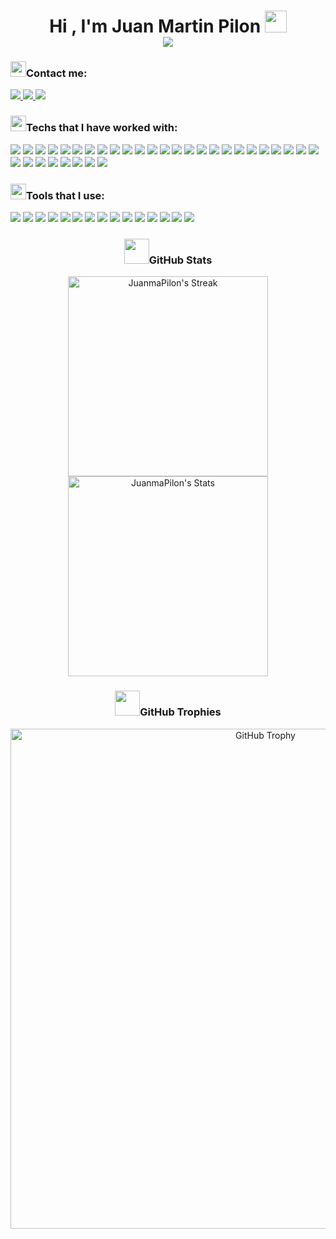 <!-- Titulo -->

<h1 align="center"><b>Hi , I'm Juan Martin Pilon </b><img src="https://media.giphy.com/media/hvRJCLFzcasrR4ia7z/giphy.gif" width="35">
<br>
<img src="https://user-images.githubusercontent.com/73097560/115834477-dbab4500-a447-11eb-908a-139a6edaec5c.gif">

</h1>

<!--------------------------------------------------- Sociales ----------------------------------------------->

<div>

<h3>

<img src="https://media.giphy.com/media/v1.Y2lkPTc5MGI3NjExMms1Y2Y5MWRwZDNiM24ycTM1eTJzc2J3ZGRlZDFmbmw5eDczbHdrMyZlcD12MV9pbnRlcm5hbF9naWZfYnlfaWQmY3Q9cw/4v5vEC1ipAGORhhIbq/giphy.gif" width="25" /><b>Contact me:</b>

</h3>

<div>

<a href="mailto:juanmartin.pilon@gmail.com">
<img src="https://img.shields.io/badge/Gmail-D14836?style=for-the-badge&logo=gmail&logoColor=white" />
</a>
<a href="https://www.linkedin.com/in/juanmartinpilon/">
<img src="https://img.shields.io/badge/LinkedIn-0077B5?style=for-the-badge&logo=linkedin&logoColor=white" />
</a>
<a href="https://discordapp.com/users/230104584964538369">
<img src="https://img.shields.io/badge/Discord-5865F2?style=for-the-badge&logo=discord&logoColor=white" />
</a>

</div>

</div>

<!--------------------------------------------------- Skills ------------------------------------------------>

<div>

<h3>

<img src="https://media.giphy.com/media/v1.Y2lkPTc5MGI3NjExNHFuZWU2MDN0cTV4YXVuZzMwaDV0Mm5jdHNhYnRmbjNtbjg2YmlsbiZlcD12MV9pbnRlcm5hbF9naWZfYnlfaWQmY3Q9cw/UVG0BN8TOMKkPOJS6e/giphy.gif" width="25" /><b>Techs that I have worked with:</b>

<div>

<!-- Frontend -->
<img src="https://img.shields.io/badge/HTML5-E34F26?style=for-the-badge&logo=html5&logoColor=white" />
<img src="https://img.shields.io/badge/CSS3-1572B6?style=for-the-badge&logo=css3&logoColor=white" />
<img src="https://img.shields.io/badge/JavaScript-323330?style=for-the-badge&logo=javascript&logoColor=F7DF1E" />
<img src="https://img.shields.io/badge/React-20232A?style=for-the-badge&logo=react&logoColor=61DAFB" />
<img src="https://img.shields.io/badge/Vue%20js-35495E?style=for-the-badge&logo=vuedotjs&logoColor=4FC08D" />
<img src="https://img.shields.io/badge/nuxt%20js-00C58E?style=for-the-badge&logo=nuxtdotjs&logoColor=white" />
<img src="https://img.shields.io/badge/Angular-DD0031?style=for-the-badge&logo=angular&logoColor=white" />
<img src="https://img.shields.io/badge/Bootstrap-563D7C?style=for-the-badge&logo=bootstrap&logoColor=white" />
<img src="https://img.shields.io/badge/Tailwind_CSS-38B2AC?style=for-the-badge&logo=tailwind-css&logoColor=white" />
<img src="https://img.shields.io/badge/jQuery-0769AD?style=for-the-badge&logo=jquery&logoColor=white" />
<img src="https://img.shields.io/badge/Chart%20js-FF6384?style=for-the-badge&logo=chartdotjs&logoColor=white" />
<img src="https://img.shields.io/badge/Font_Awesome-339AF0?style=for-the-badge&logo=fontawesome&logoColor=white" />

<!-- Backend -->
<img src="https://img.shields.io/badge/Node%20js-339933?style=for-the-badge&logo=nodedotjs&logoColor=white" />
<img src="https://img.shields.io/badge/Python-FFD43B?style=for-the-badge&logo=python&logoColor=blue" />
<img src="https://img.shields.io/badge/PHP-777BB4?style=for-the-badge&logo=php&logoColor=white" />
<img src="https://img.shields.io/badge/Laravel-FF2D20?style=for-the-badge&logo=laravel&logoColor=white" />
<img src="https://img.shields.io/badge/.NET-512BD4?style=for-the-badge&logo=dotnet&logoColor=white" />
<img src="https://img.shields.io/badge/Blazor-512BD4?style=for-the-badge&logo=blazor&logoColor=white" />
<img src="https://img.shields.io/badge/JWT-000000?style=for-the-badge&logo=JSON%20web%20tokens&logoColor=white" />

<!-- Programming Languages -->
<img src="https://img.shields.io/badge/TypeScript-007ACC?style=for-the-badge&logo=typescript&logoColor=white" />
<img src="https://img.shields.io/badge/Java-007396?style=for-the-badge&logo=java&logoColor=white" />
<img src="https://img.shields.io/badge/C%23-239120?style=for-the-badge&logo=csharp&logoColor=white" />
<img src="https://img.shields.io/badge/C%2B%2B-00599C?style=for-the-badge&logo=c%2B%2B&logoColor=white" />
<img src="https://img.shields.io/badge/C-00599C?style=for-the-badge&logo=c&logoColor=white" />

<!-- Databases -->
<img src="https://img.shields.io/badge/Microsoft%20SQL%20Server-CC2927?style=for-the-badge&logo=microsoft%20sql%20server&logoColor=white" />
<img src="https://img.shields.io/badge/MySQL-005C84?style=for-the-badge&logo=mysql&logoColor=white" />
<img src="https://img.shields.io/badge/Sqlite-003B57?style=for-the-badge&logo=sqlite&logoColor=white" />
<img src="https://img.shields.io/badge/phpmyadmin-6C78AF?style=for-the-badge&logo=phpmyadmin&logoColor=white" />

<!-- Other Techs -->
<img src="https://img.shields.io/badge/Apache-D22128?style=for-the-badge&logo=Apache&logoColor=white" />
<img src="https://img.shields.io/badge/Markdown-000000?style=for-the-badge&logo=markdown&logoColor=white" />
<img src="https://img.shields.io/badge/Vite-B73BFE?style=for-the-badge&logo=vite&logoColor=FFD62E" />
<img src="https://img.shields.io/badge/Deno-464647?style=for-the-badge&logo=deno&logoColor=white" />
<img src="https://img.shields.io/badge/bun-282a36?style=for-the-badge&logo=bun&logoColor=fbf0df" />

</div>

</h3>

</div>

<!--------------------------------------------------- Tools ------------------------------------------------>

<div>

<h3>

<img src="https://media0.giphy.com/media/v1.Y2lkPTc5MGI3NjExYWVqNjV5d281bmU3eHpiMjdlczg1OHh4dGN3dThjYXF3M2lqNzlhNCZlcD12MV9pbnRlcm5hbF9naWZfYnlfaWQmY3Q9cw/GTSGV28z8QtjYpXolq/giphy.gif" width="25" /><b>Tools that I use:</b>

<div>

<img src="https://img.shields.io/badge/ChatGPT-74aa9c?style=for-the-badge&logo=openai&logoColor=white" />
<img src="https://img.shields.io/badge/github%20copilot-000000?style=for-the-badge&logo=githubcopilot&logoColor=white" />
<img src="https://img.shields.io/badge/Google%20Gemini-8E75B2?style=for-the-badge&logo=googlegemini&logoColor=white" />
<img src="https://img.shields.io/badge/-HuggingFace-FDEE21?style=for-the-badge&logo=HuggingFace&logoColor=black" />
<img src="https://img.shields.io/badge/GitHub%20Pages-222222?style=for-the-badge&logo=github%20Pages&logoColor=white" />
<img src="https://img.shields.io/badge/Vercel-000000?style=for-the-badge&logo=vercel&logoColor=white" />
<img src="https://img.shields.io/badge/Docker-2CA5E0?style=for-the-badge&logo=docker&logoColor=white" />
<img src="https://img.shields.io/badge/Postman-FF6C37?style=for-the-badge&logo=Postman&logoColor=white" />
<img src="https://img.shields.io/badge/Swagger-85EA2D?style=for-the-badge&logo=Swagger&logoColor=white" />
<img src="https://img.shields.io/badge/Composer-885630?style=for-the-badge&logo=Composer&logoColor=white" />
<img src="https://img.shields.io/badge/npm-CB3837?style=for-the-badge&logo=npm&logoColor=white" />
<img src="https://img.shields.io/badge/NuGet-004880?style=for-the-badge&logo=nuget&logoColor=white" />
<img src="https://img.shields.io/badge/Xampp-F37623?style=for-the-badge&logo=xampp&logoColor=white" />
<img src="https://img.shields.io/badge/eslint-3A33D1?style=for-the-badge&logo=eslint&logoColor=white" />
<img src="https://img.shields.io/badge/prettier-1A2C34?style=for-the-badge&logo=prettier&logoColor=F7BA3E" />


</div>

</h3>

</div>

<!--------------------------------------------------- Stats ------------------------------------------------>

<div align="center">

<h3>
<b><img src="https://media.giphy.com/media/iY8CRBdQXODJSCERIr/giphy.gif" width="40" />GitHub Stats</b>
</h3>

<img width="320" src="https://github-readme-streak-stats.herokuapp.com/?user=JuanmaPilon&theme=outrun&hide_border=false&layout=compact" alt="JuanmaPilon's Streak">

<img width="320" src="https://github-readme-stats.vercel.app/api?username=JuanmaPilon&theme=outrun&show_icons=true&hide_border=false&count_private=true&layout=compact" alt="JuanmaPilon's Stats">
</p>

</div>

<!--------------------------------------------------- Trofeos ---------------------------------------------->

<div align="center">

<h3>
<b><img src="https://media.giphy.com/media/fw3XuXcz1p1AZdZOH8/giphy.gif" width="40" />GitHub Trophies</b>
</h3>

[<img width="800" src="https://github-profile-trophy.vercel.app/?username=JuanmaPilon&theme=algolia" alt="GitHub Trophy" />](https://github.com/JuanmaPilon/github-profile-trophy)

</div>
